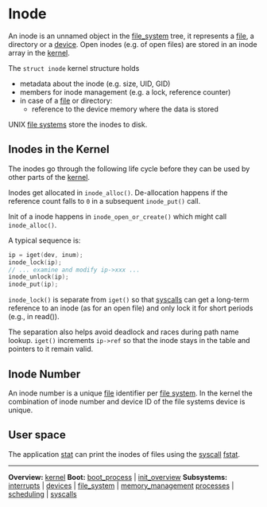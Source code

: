# Inode

An inode is an unnamed object in the [file_system](file_system.md) tree, it represents a [file](file.md), a directory or a [device](../devices/devices.md).
Open inodes (e.g. of open files) are stored in an inode array in the [kernel](../kernel.md). 

The `struct inode` kernel structure holds 
- metadata about the inode (e.g. size, UID, GID)
- members for inode management (e.g. a lock, reference counter)
- in case of a [file](file.md) or directory:
	- reference to the device memory where the data is stored

UNIX [file systems](file_system.md) store the inodes to disk.


## Inodes in the Kernel

The inodes go through the following life cycle before they can be used by other parts of the [kernel](../kernel.md).

Inodes get allocated in `inode_alloc()`. De-allocation happens if the reference count falls to `0` in a subsequent `inode_put()` call.

Init of a inode happens in `inode_open_or_create()` which might call `inode_alloc()`.

A typical sequence is:
```C
ip = iget(dev, inum);
inode_lock(ip);
// ... examine and modify ip->xxx ...
inode_unlock(ip);
inode_put(ip);
```

`inode_lock()` is separate from `iget()` so that [syscalls](../syscalls/syscalls.md) can get a long-term reference to an inode (as for an open file) and only lock it for short periods (e.g., in read()).

The separation also helps avoid deadlock and races during path name lookup. `iget()` increments `ip->ref` so that the inode stays in the table and pointers to it remain valid.



## Inode Number

An inode number is a unique [file](file.md) identifier per [file system](file_system.md). In the kernel the combination of inode number and device ID of the file systems device is unique.


## User space

The application [stat](../../userspace/bin/stat.md) can print the inodes of files using the [syscall](../syscalls/syscalls.md) [fstat](../syscalls/fstat.md).


---
**Overview:** [kernel](../kernel.md)
**Boot:**
[boot_process](../overview/boot_process.md) | [init_overview](../overview/init_overview.md)
**Subsystems:**
[interrupts](../interrupts/interrupts.md) | [devices](../devices/devices.md) | [file_system](file_system.md) | [memory_management](../mm/memory_management.md)
[processes](../processes/processes.md) | [scheduling](../processes/scheduling.md) | [syscalls](../syscalls/syscalls.md)
